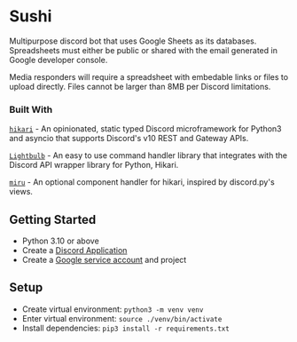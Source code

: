 # Sushi
Multipurpose discord bot that uses Google Sheets as its databases. Spreadsheets must either be public or shared with the email generated in Google developer console.

Media responders will require a spreadsheet with embedable links or files to upload directly. Files cannot be larger than 8MB per Discord limitations.

### Built With
[`hikari`](https://github.com/hikari-py/hikari) - An opinionated, static typed Discord microframework for Python3 and asyncio that supports Discord's v10 REST and Gateway APIs.

[`Lightbulb`](https://github.com/tandemdude/hikari-lightbulb/) - An easy to use command handler library that integrates with the Discord API wrapper library for Python, Hikari.

[`miru`](https://github.com/HyperGH/hikari-miru) - An optional component handler for hikari, inspired by discord.py's views.

## Getting Started
- Python 3.10 or above
- Create a [Discord Application](https://discord.com/developers/applications)
- Create a [Google service account](https://console.cloud.google.com/) and project

## Setup
- Create virtual environment: `python3 -m venv venv`
- Enter virtual environment: `source ./venv/bin/activate`
- Install dependencies: `pip3 install -r requirements.txt`
